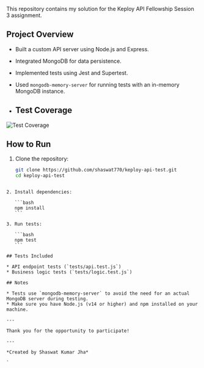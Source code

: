 
This repository contains my solution for the Keploy API Fellowship Session 3 assignment.

## Project Overview

- Built a custom API server using Node.js and Express.
- Integrated MongoDB for data persistence.
- Implemented tests using Jest and Supertest.
- Used `mongodb-memory-server` for running tests with an in-memory MongoDB instance.

- ## Test Coverage

![Test Coverage](screenshot/coverage.png)


## How to Run

1. Clone the repository:

   ```bash
   git clone https://github.com/shaswat770/keploy-api-test.git
   cd keploy-api-test
````

2. Install dependencies:

   ```bash
   npm install
   ```

3. Run tests:

   ```bash
   npm test
   ```

## Tests Included

* API endpoint tests (`tests/api.test.js`)
* Business logic tests (`tests/logic.test.js`)

## Notes

* Tests use `mongodb-memory-server` to avoid the need for an actual MongoDB server during testing.
* Make sure you have Node.js (v14 or higher) and npm installed on your machine.

---

Thank you for the opportunity to participate!

---

*Created by Shaswat Kumar Jha*

`
